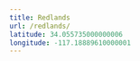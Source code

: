 ```yaml
---
title: Redlands
url: /redlands/
latitude: 34.055735000000006
longitude: -117.18889610000001
---
```

